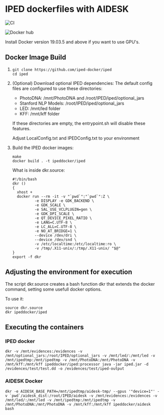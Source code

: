 # IPED dockerfiles with AIDESK

![CI](https://github.com/iped-docker/iped/workflows/CI/badge.svg)

![Docker hub](https://dockeri.co/image/ipeddocker/iped)

Install Docker version 19.03.5 and above if you want to use GPU's.

## Docker Image Build 
1.  ```
    git clone https://github.com/iped-docker/iped
    cd iped
    ```
    
2. (Optional) Download optional IPED dependencies:
    The default config files are configured to use these directories:
    
    - PhotoDNA: /mnt/PhotoDNA and /root/IPED/iped/optional_jars
    - Stanford NLP Models: /root/IPED/iped/optional_jars
    - LED: /mnt/led folder
    - KFF: /mnt/kff folder
    
    If these directories are empty, the entrypoint.sh will disable these features.

    Adjust LocalConfig.txt and IPEDConfig.txt to your environment 

3.  Build the IPED docker images: 
    ```
    make
    docker build . -t ipeddocker/iped
    ```
    
    What is inside dkr.source:
    ```
    #!/bin/bash
    dkr () 
    {
      xhost +
      docker run --rm -it -v "`pwd`":"`pwd`":Z \
              -e DISPLAY -e GDK_BACKEND \
              -e GDK_SCALE \
              -e SAL_USE_VCLPLUGIN=gen \
              -e GDK_DPI_SCALE \
              -e QT_DEVICE_PIXEL_RATIO \
              -e LANG=C.UTF-8 \
              -e LC_ALL=C.UTF-8 \
              -e NO_AT_BRIDGE=1 \
              --device /dev/dri \
              --device /dev/snd \
              -v /etc/localtime:/etc/localtime:ro \
              -v /tmp/.X11-unix/:/tmp/.X11-unix/ "$@"
    }
    export -f dkr
    ```

## Adjusting the environment for execution

The script dkr.source creates a bash function dkr that extends the docker command, setting some usefull docker options.

To use it:

```
source dkr.source
dkr ipeddocker/iped
```
## Executing the containers

### IPED docker

    dkr -v /mnt/evidences:/evidences -v /mnt/optional_jars:/root/IPED/optional_jars -v /mnt/led/:/mnt/led -v /mnt/ipedtmp:/mnt/ipedtmp -v /mnt/PhotoDNA:/mnt/PhotoDNA -v /mnt/kff:/mnt/kff ipeddocker/iped:processor java -jar iped.jar -d /evidences/test/test.dd -o /evidences/test/iped-output


### AIDESK Docker

    dkr -e AIDESK_BASE_PATH=/mnt/ipedtmp/aidesk-tmp/ --gpus '"device=1"' -v `pwd`/aidesk_dist:/root/IPED/aidesk -v /mnt/evidences:/evidences -v /mnt/led/:/mnt/led -v /mnt/ipedtmp:/mnt/ipedtmp -v /mnt/PhotoDNA:/mnt/PhotoDNA -v /mnt/kff:/mnt/kff ipeddocker/aidesk bash


